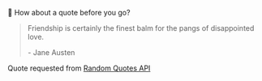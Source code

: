 📣 How about a quote before you go?

> Friendship is certainly the finest balm for the pangs of disappointed love.
>
> <p>- Jane Austen</p>

Quote requested from [Random Quotes API](https://github.com/lukePeavey/quotable)
